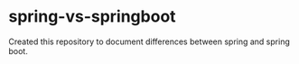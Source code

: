 # spring-vs-springboot
Created this repository to document differences between spring and spring boot.
